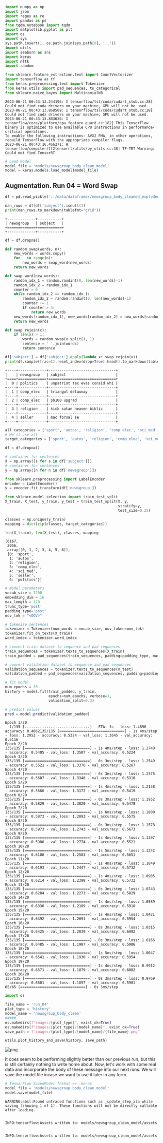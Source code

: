 ```python
import numpy as np
import json
import regex as re
import pandas as pd
from tqdm.notebook import tqdm
import matplotlib.pyplot as plt
import os
import sys
sys.path.insert(1, os.path.join(sys.path[0], '..'))
import utils
import seaborn as sns
import keras
import nltk
import random

from sklearn.feature_extraction.text import CountVectorizer
import tensorflow as tf
from keras.preprocessing.text import Tokenizer
from keras.utils import pad_sequences, to_categorical
from sklearn.naive_bayes import MultinomialNB
```

    2023-06-21 00:43:13.244196: I tensorflow/tsl/cuda/cudart_stub.cc:28] Could not find cuda drivers on your machine, GPU will not be used.
    2023-06-21 00:43:13.868509: I tensorflow/tsl/cuda/cudart_stub.cc:28] Could not find cuda drivers on your machine, GPU will not be used.
    2023-06-21 00:43:13.883636: I tensorflow/core/platform/cpu_feature_guard.cc:182] This TensorFlow binary is optimized to use available CPU instructions in performance-critical operations.
    To enable the following instructions: AVX2 FMA, in other operations, rebuild TensorFlow with the appropriate compiler flags.
    2023-06-21 00:43:16.466271: W tensorflow/compiler/tf2tensorrt/utils/py_utils.cc:38] TF-TRT Warning: Could not find TensorRT



```python
# Load model
model_file = 'models/newsgroup_body_clean_model'
model = keras.models.load_model(model_file)
```

## Augmentation. Run 04 = Word Swap


```python
df = pd.read_pickle('../data/dataframes/newsgroup_body_cleaned_exploded.pkl')
```


```python
nan_rows = df[df['subject'].isnull()]
print(nan_rows.to_markdown(tablefmt="grid"))
```

    +-------------+-----------+
    | newsgroup   | subject   |
    +=============+===========+
    +-------------+-----------+



```python
df = df.dropna()
```


```python
def random_swap(words, n):
	new_words = words.copy()
	for _ in range(n):
		new_words = swap_word(new_words)
	return new_words

def swap_word(new_words):
	random_idx_1 = random.randint(0, len(new_words)-1)
	random_idx_2 = random_idx_1
	counter = 0
	while random_idx_2 == random_idx_1:
		random_idx_2 = random.randint(0, len(new_words)-1)
		counter += 1
		if counter > 3:
			return new_words
	new_words[random_idx_1], new_words[random_idx_2] = new_words[random_idx_2], new_words[random_idx_1] 
	return new_words

def swap_rejoin(x):
	if len(x) > 1:
		words = random_swap(x.split(), 1)
		sentence = ' '.join(words)
		return sentence
```


```python
df['subject'] = df['subject'].apply(lambda x: swap_rejoin(x))
print(df.sample(frac=1).reset_index(drop=True).head().to_markdown(tablefmt="grid"))
```

    +----+-------------+-------------------------------+
    |    | newsgroup   | subject                       |
    +====+=============+===============================+
    |  0 | politics    | unpatriot tax evas consid whi |
    +----+-------------+-------------------------------+
    |  1 | comp_elec   | triangul delaunay             |
    +----+-------------+-------------------------------+
    |  2 | comp_elec   | pb100 upgrad                  |
    +----+-------------+-------------------------------+
    |  3 | religion    | kick satan heaven biblic      |
    +----+-------------+-------------------------------+
    |  4 | seller      | mac forsal se                 |
    +----+-------------+-------------------------------+



```python
all_categories = ['sport', 'autos', 'religion', 'comp_elec', 'sci_med', 'seller', 'politics']
# We'll use all
target_categories = ['sport', 'autos', 'religion', 'comp_elec', 'sci_med', 'seller', 'politics']
```


```python
df = df.dropna()
```


```python
# container for sentences
X = np.array([s for s in df['subject']])
# container for sentences
y = np.array([n for n in df['newsgroup']])
```


```python
from sklearn.preprocessing import LabelEncoder
encoder = LabelEncoder()
y = encoder.fit_transform(df['newsgroup'])
```


```python
from sklearn.model_selection import train_test_split
X_train, X_test, y_train, y_test = train_test_split(X, y,
                                                    stratify=y, 
                                                    test_size=0.25)

classes = np.unique(y_train)
mapping = dict(zip(classes, target_categories))

len(X_train), len(X_test), classes, mapping
```




    (6167,
     2056,
     array([0, 1, 2, 3, 4, 5, 6]),
     {0: 'sport',
      1: 'autos',
      2: 'religion',
      3: 'comp_elec',
      4: 'sci_med',
      5: 'seller',
      6: 'politics'})




```python
# model parameters
vocab_size = 1200
embedding_dim = 16
max_length = 120
trunc_type='post'
padding_type='post'
oov_tok = "<OOV>"
```


```python
# tokenize sentences
tokenizer = Tokenizer(num_words = vocab_size, oov_token=oov_tok)
tokenizer.fit_on_texts(X_train)
word_index = tokenizer.word_index

# convert train dataset to sequence and pad sequences
train_sequences = tokenizer.texts_to_sequences(X_train)
train_padded = pad_sequences(train_sequences, padding=padding_type, maxlen=max_length)

# convert validation dataset to sequence and pad sequences
validation_sequences = tokenizer.texts_to_sequences(X_test)
validation_padded = pad_sequences(validation_sequences, padding=padding_type, maxlen=max_length)
```


```python
# fit model
num_epochs = 20
history = model.fit(train_padded, y_train, 
                    epochs=num_epochs, verbose=1,
                    validation_split=0.3)

# predict values
pred = model.predict(validation_padded)
```

    Epoch 1/20
      1/135 [..............................] - ETA: 1s - loss: 1.4896 - accuracy: 0.4062135/135 [==============================] - 1s 4ms/step - loss: 1.2952 - accuracy: 0.5324 - val_loss: 1.3645 - val_accuracy: 0.5116
    Epoch 2/20
    135/135 [==============================] - 1s 4ms/step - loss: 1.2740 - accuracy: 0.5405 - val_loss: 1.3507 - val_accuracy: 0.5224
    Epoch 3/20
    135/135 [==============================] - 0s 3ms/step - loss: 1.2549 - accuracy: 0.5521 - val_loss: 1.3376 - val_accuracy: 0.5267
    Epoch 4/20
    135/135 [==============================] - 0s 3ms/step - loss: 1.2376 - accuracy: 0.5607 - val_loss: 1.3346 - val_accuracy: 0.5316
    Epoch 5/20
    135/135 [==============================] - 1s 4ms/step - loss: 1.2158 - accuracy: 0.5660 - val_loss: 1.3172 - val_accuracy: 0.5419
    Epoch 6/20
    135/135 [==============================] - 0s 3ms/step - loss: 1.1952 - accuracy: 0.5829 - val_loss: 1.3020 - val_accuracy: 0.5478
    Epoch 7/20
    135/135 [==============================] - 1s 6ms/step - loss: 1.1800 - accuracy: 0.5873 - val_loss: 1.2893 - val_accuracy: 0.5575
    Epoch 8/20
    135/135 [==============================] - 0s 3ms/step - loss: 1.1578 - accuracy: 0.5973 - val_loss: 1.2743 - val_accuracy: 0.5673
    Epoch 9/20
    135/135 [==============================] - 1s 4ms/step - loss: 1.1397 - accuracy: 0.5980 - val_loss: 1.2774 - val_accuracy: 0.5521
    Epoch 10/20
    135/135 [==============================] - 1s 5ms/step - loss: 1.1242 - accuracy: 0.6108 - val_loss: 1.2583 - val_accuracy: 0.5651
    Epoch 11/20
    135/135 [==============================] - 1s 4ms/step - loss: 1.1049 - accuracy: 0.6193 - val_loss: 1.2447 - val_accuracy: 0.5732
    Epoch 12/20
    135/135 [==============================] - 1s 4ms/step - loss: 1.0905 - accuracy: 0.6214 - val_loss: 1.2398 - val_accuracy: 0.5732
    Epoch 13/20
    135/135 [==============================] - 0s 3ms/step - loss: 1.0743 - accuracy: 0.6284 - val_loss: 1.2272 - val_accuracy: 0.5829
    Epoch 14/20
    135/135 [==============================] - 1s 4ms/step - loss: 1.0589 - accuracy: 0.6330 - val_loss: 1.2189 - val_accuracy: 0.5910
    Epoch 15/20
    135/135 [==============================] - 1s 4ms/step - loss: 1.0421 - accuracy: 0.6392 - val_loss: 1.2091 - val_accuracy: 0.5954
    Epoch 16/20
    135/135 [==============================] - 0s 3ms/step - loss: 1.0315 - accuracy: 0.6425 - val_loss: 1.2039 - val_accuracy: 0.6002
    Epoch 17/20
    135/135 [==============================] - 0s 3ms/step - loss: 1.0166 - accuracy: 0.6485 - val_loss: 1.1987 - val_accuracy: 0.5986
    Epoch 18/20
    135/135 [==============================] - 1s 5ms/step - loss: 1.0047 - accuracy: 0.6541 - val_loss: 1.1930 - val_accuracy: 0.5954
    Epoch 19/20
    135/135 [==============================] - 1s 4ms/step - loss: 0.9912 - accuracy: 0.6571 - val_loss: 1.1879 - val_accuracy: 0.6002
    Epoch 20/20
    135/135 [==============================] - 0s 3ms/step - loss: 0.9769 - accuracy: 0.6601 - val_loss: 1.1897 - val_accuracy: 0.5981
    65/65 [==============================] - 0s 5ms/step



```python
import os

file_name = 'run_04'
plot_type = 'history'
model_name = 'newsgroup_body_clean'
#####
os.makedirs(f"images/{plot_type}", exist_ok=True)
os.makedirs(f"images/{plot_type}/{model_name}", exist_ok=True)
save_path = f'images/{plot_type}/{model_name}/{file_name}.png' 

utils.plot_history_and_save(history, save_path)
```


![png](clean_run_04_files/clean_run_04_16_0.png)


It does seem to be performing slightly better than our previous run, but this is still certainly nothing to write home about. Now, let's work with some real data and incorporate the body of these message into our next runs. We will save the model file incase we want to use it later in any form.


```python
# TensorFlow SavedModel format => .keras
model_file = 'models/newsgroup_body_clean_model'
model.save(model_file)
```

    WARNING:absl:Found untraced functions such as _update_step_xla while saving (showing 1 of 1). These functions will not be directly callable after loading.


    INFO:tensorflow:Assets written to: models/newsgroup_clean_model/assets


    INFO:tensorflow:Assets written to: models/newsgroup_clean_model/assets

